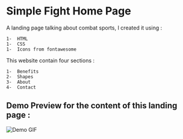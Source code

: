 # Simple Fight Home Page
A landing page talking about combat sports, I created it using :

    1-  HTML
    1-  CSS
    1-  Icons from fontawesome 

This website contain four sections :

    1-  Benefits
    2-  Shapes
    3-  About
    4-  Contact

## Demo Preview for the content of this landing page :
![Demo GIF](./theShow.gif)
    

